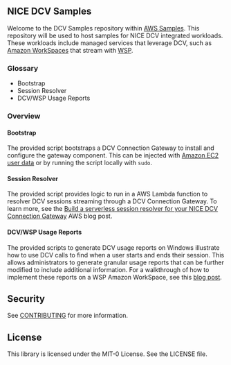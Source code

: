 ## NICE DCV Samples

Welcome to the DCV Samples repository within [AWS Samples](https://github.com/aws-samples). This repository will be used to host samples for NICE DCV integrated workloads. These workloads include managed services that leverage DCV, such as [Amazon WorkSpaces](https://aws.amazon.com/workspaces/all-inclusive/) that stream with [WSP](https://docs.aws.amazon.com/workspaces/latest/adminguide/amazon-workspaces-protocols.html). 

### Glossary 
- Bootstrap
- Session Resolver 
- DCV/WSP Usage Reports 

### Overview

#### Bootstrap 
The provided script bootstraps a DCV Connection Gateway to install and configure the gateway component. This can be injected with [Amazon EC2 user data](https://docs.aws.amazon.com/AWSEC2/latest/UserGuide/user-data.html) or by running the script locally with `sudo`.

#### Session Resolver
The provided script provides logic to run in a AWS Lambda function to resolver DCV sessions streaming through a DCV Connection Gateway.  To learn more, see the [Build a serverless session resolver for your NICE DCV Connection Gateway](https://aws.amazon.com/blogs/desktop-and-application-streaming/build-a-serverless-session-resolver-for-your-nice-dcv-connection-gateway/) AWS blog post.

#### DCV/WSP Usage Reports 
The provided scripts to generate DCV usage reports on Windows illustrate how to use DCV calls to find when a user starts and ends their session. This allows administrators to generate granular usage reports that can be further modified to include additional information. For a walkthrough of how to implement these reports on a WSP Amazon WorkSpace, see this [blog post](https://aws.amazon.com/blogs/desktop-and-application-streaming/generate-custom-usage-reports-for-amazon-workspaces/).

## Security

See [CONTRIBUTING](CONTRIBUTING.md#security-issue-notifications) for more information.

## License

This library is licensed under the MIT-0 License. See the LICENSE file.
